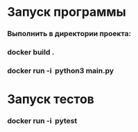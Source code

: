 # Запуск программы
### Выполнить в директории проекта: 
### docker build .
### docker run -i <image> python3 main.py
# Запуск тестов
### docker run -i <image> pytest
